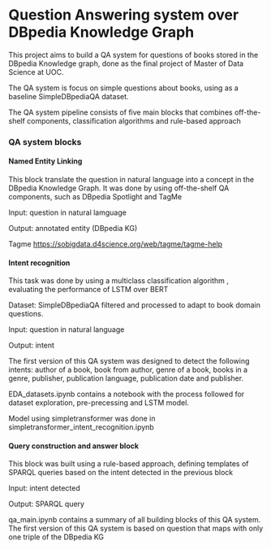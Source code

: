 # Question Answering system over DBpedia Knowledge Graph

This project aims to build a QA system for questions of books stored in the DBpedia Knowledge graph, done as the final project of Master of Data Science at UOC.

The QA system is focus on simple questions about books, using as a baseline SimpleDBpediaQA dataset.

The QA system pipeline consists of five main blocks that combines off-the-shelf components, classification algorithms and rule-based approach

### QA system blocks

#### Named Entity Linking
This block translate the question in natural language into a concept in the DBpedia Knowledge Graph. It was done by using off-the-shelf QA components, such as DBpedia Spotlight and TagMe

Input: question in natural lamguage

Output: annotated entity (DBpedia KG) 

Tagme https://sobigdata.d4science.org/web/tagme/tagme-help

#### Intent recognition
This task was done by using a multiclass classification algorithm , evaluating the performance of LSTM over BERT

Dataset: SimpleDBpediaQA filtered and processed to adapt to book domain questions.

Input: question in natural language

Output: intent

The first version of this QA system was designed to detect the following intents: author of a book, book from author, genre of a book, books in a genre, publisher, publication language, publication date and publisher.

EDA_datasets.ipynb contains a notebook with the process followed for dataset exploration, pre-precessing and LSTM model.

Model using simpletransformer was done in simpletransformer_intent_recognition.ipynb

#### Query construction and answer block
This block was built using a rule-based approach, defining templates of SPARQL queries based on the intent detected in the previous block

Input: intent detected

Output: SPARQL query

qa_main.ipynb contains a summary of all building blocks of this QA system. The first version of this QA system is based on question that maps with only one triple of the DBpedia KG

